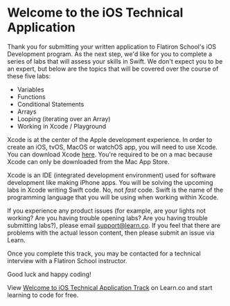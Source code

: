 # Welcome to the iOS Technical Application 

Thank you for submitting your written application to Flatiron School's iOS Development program. As the next step, we'd like for you to complete a series of labs that will assess your skills in Swift. We don't expect you to be an expert, but below are the topics that will be covered over the course of these five labs:
* Variables
* Functions
* Conditional Statements
* Arrays
* Looping (iterating over an Array)
* Working in Xcode / Playground

Xcode is at the center of the Apple development experience. In order to create an iOS, tvOS, MacOS or watchOS app, you will need to use Xcode. You can download Xcode [here](https://itunes.apple.com/us/app/xcode/id497799835?ls=1&mt=12). You're required to be on a mac because Xcode can only be downloaded from the Mac App Store.

Xcode is an IDE (integrated development environment) used for software development like making iPhone apps. You will be solving the upcoming labs in Xcode writing Swift code. No, not *fast* code. Swift is the name of the programming language that you will be using when working within Xcode.


If you experience any product issues (for example, are your lights not working? Are you having trouble opening labs? Are you having trouble submitting labs?), please email support@learn.co. If you feel that there are problems with the actual lesson content, then please submit an issue via Learn.

Once you complete this track, you may be contacted for a technical interview with a Flatiron School instructor.

Good luck and happy coding!

<p class='util--hide'>View <a href='https://learn.co/lessons/welcome-to-ios-technical-application-track'>Welcome to iOS Technical Application Track</a> on Learn.co and start learning to code for free.</p>
